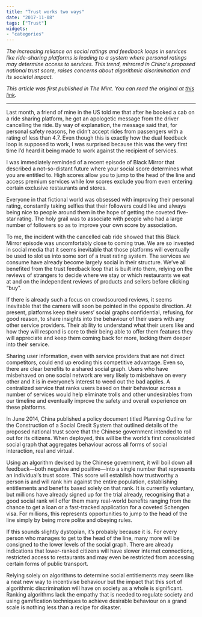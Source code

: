 ```yaml
---
title: "Trust works two ways"
date: "2017-11-08"
tags: ["Trust"]
widgets: 
- "categories"
---
```


*The increasing reliance on social ratings and feedback loops in services like ride-sharing platforms is leading to a system where personal ratings may determine access to services. This trend, mirrored in China's proposed national trust score, raises concerns about algorithmic discrimination and its societal impact.*
<!--more-->
*This article was first published in The Mint. You can read the original at [this link](https://www.livemint.com/Opinion/m26OZhNLLYcU16ZIODK69M/Trust-works-two-ways.html).*

---

Last month, a friend of mine in the US told me that after he booked a cab on a ride sharing platform, he got an apologetic message from the driver cancelling the ride. By way of explanation, the message said that, for personal safety reasons, he didn’t accept rides from passengers with a rating of less than 4.7. Even though this is exactly how the dual feedback loop is supposed to work, I was surprised because this was the very first time I’d heard it being made to work against the recipient of services.

I was immediately reminded of a recent episode of Black Mirror that described a not-so-distant future where your social score determines what you are entitled to. High scores allow you to jump to the head of the line and access premium services while low scores exclude you from even entering certain exclusive restaurants and stores.

Everyone in that fictional world was obsessed with improving their personal rating, constantly taking selfies that their followers could like and always being nice to people around them in the hope of getting the coveted five-star rating. The holy grail was to associate with people who had a large number of followers so as to improve your own score by association.

To me, the incident with the cancelled cab ride showed that this Black Mirror episode was uncomfortably close to coming true. We are so invested in social media that it seems inevitable that those platforms will eventually be used to slot us into some sort of a trust rating system. The services we consume have already become largely social in their structure. We’ve all benefited from the trust feedback loop that is built into them, relying on the reviews of strangers to decide where we stay or which restaurants we eat at and on the independent reviews of products and sellers before clicking “buy".

If there is already such a focus on crowdsourced reviews, it seems inevitable that the camera will soon be pointed in the opposite direction. At present, platforms keep their users’ social graphs confidential, refusing, for good reason, to share insights into the behaviour of their users with any other service providers. Their ability to understand what their users like and how they will respond is core to their being able to offer them features they will appreciate and keep them coming back for more, locking them deeper into their service.

Sharing user information, even with service providers that are not direct competitors, could end up eroding this competitive advantage. Even so, there are clear benefits to a shared social graph. Users who have misbehaved on one social network are very likely to misbehave on every other and it is in everyone’s interest to weed out the bad apples. A centralized service that ranks users based on their behaviour across a number of services would help eliminate trolls and other undesirables from our timeline and eventually improve the safety and overall experience on these platforms.

In June 2014, China published a policy document titled Planning Outline for the Construction of a Social Credit System that outlined details of the proposed national trust score that the Chinese government intended to roll out for its citizens. When deployed, this will be the world’s first consolidated social graph that aggregates behaviour across all forms of social interaction, real and virtual.

Using an algorithm devised by the Chinese government, it will boil down all feedback—both negative and positive—into a single number that represents an individual’s trust score. This score will establish how trustworthy a person is and will rank him against the entire population, establishing entitlements and benefits based solely on that rank. It is currently voluntary, but millions have already signed up for the trial already, recognising that a good social rank will offer them many real-world benefits ranging from the chance to get a loan or a fast-tracked application for a coveted Schengen visa. For millions, this represents opportunities to jump to the head of the line simply by being more polite and obeying rules.

If this sounds slightly dystopian, it’s probably because it is. For every person who manages to get to the head of the line, many more will be consigned to the lower levels of the social graph. There are already indications that lower-ranked citizens will have slower internet connections, restricted access to restaurants and may even be restricted from accessing certain forms of public transport.

Relying solely on algorithms to determine social entitlements may seem like a neat new way to incentivise behaviour but the impact that this sort of algorithmic discrimination will have on society as a whole is significant. Ranking algorithms lack the empathy that is needed to regulate society and using gamification techniques to achieve desirable behaviour on a grand scale is nothing less than a recipe for disaster.

